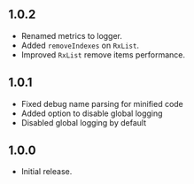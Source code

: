 ## 1.0.2

- Renamed metrics to logger.
- Added `removeIndexes` on `RxList`.
- Improved `RxList` remove items performance.

## 1.0.1

- Fixed debug name parsing for minified code
- Added option to disable global logging
- Disabled global logging by default

## 1.0.0

- Initial release.
